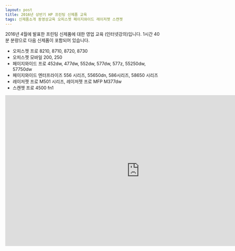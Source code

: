 ```yaml
---
layout: post
title: 2016년 상반기 HP 프린팅 신제품 교육
tags: 신제품소개 동영상교육 오피스젯 페이지와이드 레이저젯 스캔젯
---
```


2016년 4월에 발표한 프린팅 신제품에 대한 영업 교육 (인터넷강의)입니다.
1시간 40분 분량으로 다음 신제품이 포함되어 있습니다.

- 오피스젯 프로 8210, 8710, 8720, 8730
- 오피스젯 모바일 200, 250
- 페이지와이드 프로 452dw, 477dw, 552dw, 577dw, 577z, 55250dw, 57750dw
- 페이지와이드 엔터프라이즈 556 시리즈, 55650dn, 586시리즈, 58650 시리즈
- 레이저젯 프로 M501 시리즈, 레이저젯 프로 MFP M377dw
- 스캔젯 프로 4500 fn1

<iframe width="854" height="480" src="https://www.youtube.com/embed/ANe1NP8OQu4" frameborder="0" allowfullscreen></iframe>
